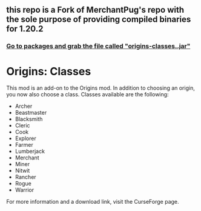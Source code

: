 ## this repo is a Fork of MerchantPug's repo with the sole purpose of providing compiled binaries for 1.20.2 

### [Go to packages and grab the file called "origins-classes.<version>.jar"](https://github.com/Git-North?tab=packages&repo_name=origins-classes)
# Origins: Classes

This mod is an add-on to the Origins mod. In addition to choosing an origin, you now also choose a class.
Classes available are the following:

* Archer
* Beastmaster
* Blacksmith
* Cleric
* Cook
* Explorer
* Farmer
* Lumberjack
* Merchant
* Miner
* Nitwit
* Rancher
* Rogue
* Warrior

For more information and a download link, visit the CurseForge page.
